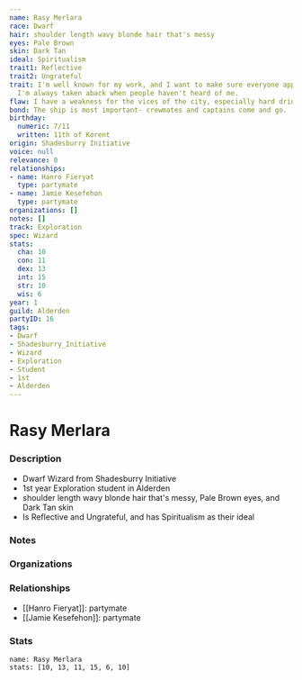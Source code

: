 ```yaml
---
name: Rasy Merlara
race: Dwarf
hair: shoulder length wavy blonde hair that's messy
eyes: Pale Brown
skin: Dark Tan
ideal: Spiritualism
trait1: Reflective
trait2: Ungrateful
trait: I'm well known for my work, and I want to make sure everyone appreciates it.
  I'm always taken aback when people haven't heard of me.
flaw: I have a weakness for the vices of the city, especially hard drink.
bond: The ship is most important- crewmates and captains come and go.
birthday:
  numeric: 7/11
  written: 11th of Korent
origin: Shadesburry Initiative
voice: null
relevance: 0
relationships:
- name: Hanro Fieryat
  type: partymate
- name: Jamie Kesefehon
  type: partymate
organizations: []
notes: []
track: Exploration
spec: Wizard
stats:
  cha: 10
  con: 11
  dex: 13
  int: 15
  str: 10
  wis: 6
year: 1
guild: Alderden
partyID: 16
tags:
- Dwarf
- Shadesburry_Initiative
- Wizard
- Exploration
- Student
- 1st
- Alderden
---
```

# Rasy Merlara
### Description
- Dwarf Wizard from Shadesburry Initiative
- 1st year Exploration student in Alderden
- shoulder length wavy blonde hair that's messy, Pale Brown eyes, and Dark Tan skin
- Is Reflective and Ungrateful, and has Spiritualism as their ideal

### Notes

### Organizations

### Relationships
- [[Hanro Fieryat]]: partymate
- [[Jamie Kesefehon]]: partymate

### Stats
```statblock
name: Rasy Merlara
stats: [10, 13, 11, 15, 6, 10]
```